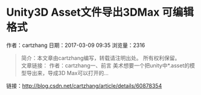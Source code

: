 # Unity3D Asset文件导出3DMax 可编辑格式
作者：cartzhang
日期：2017-03-09 09:35
浏览量：2316
> 简介：本文章由cartzhang编写，转载请注明出处。 所有权利保留。  
文章链接： 
作者：cartzhang一、前言 
美术想要一个把unity中*.asset的模型导出来，导成3D Max可以打开的...

 链接：http://blog.csdn.net/cartzhang/article/details/60878354
